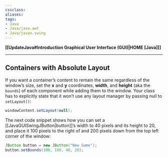 ```yaml
---
cssclass:
aliases:
tags:
- Java
- Java/java.awt
- Java/javax.swing
---
```

**[[UpdateJava#Introduction Graphical User Interface (GUI)|HOME [Java]]]**

---
## Containers with Absolute Layout
If you want a container’s content to remain the same regardless of the window’s size, set the **x** and **y** coordinates, **width**, and **height** (aka the `bounds`) of each component while adding them to the window. Your class has to explicitly state that it won’t use any layout manager by passing null to `setLayout()`:
```java
windowContent.setLayout(null);
```
The next code snippet shows how you can set a [[JavaGUISwingJButton|button]]’s width to 40 pixels and its height to 20, and place it 100 pixels to the right of and 200 pixels down from the top left corner of the window:
```java
JButton button = new JButton("New Game");
button.setBounds(100, 100, 40, 20);
```